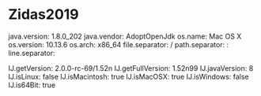 # Zidas2019

  java.version: 1.8.0_202
  java.vendor: AdoptOpenJdk
  os.name: Mac OS X
  os.version: 10.13.6
  os.arch: x86_64
  file.separator: /
  path.separator: :
  line.separator: <lf>

  IJ.getVersion: 2.0.0-rc-69/1.52n
  IJ.getFullVersion: 1.52n99
  IJ.javaVersion: 8
  IJ.isLinux: false
  IJ.isMacintosh: true
  IJ.isMacOSX: true
  IJ.isWindows: false
  IJ.is64Bit: true
